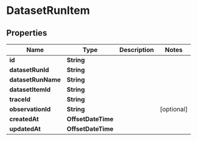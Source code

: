 

# DatasetRunItem


## Properties

| Name | Type | Description | Notes |
|------------ | ------------- | ------------- | -------------|
|**id** | **String** |  |  |
|**datasetRunId** | **String** |  |  |
|**datasetRunName** | **String** |  |  |
|**datasetItemId** | **String** |  |  |
|**traceId** | **String** |  |  |
|**observationId** | **String** |  |  [optional] |
|**createdAt** | **OffsetDateTime** |  |  |
|**updatedAt** | **OffsetDateTime** |  |  |



